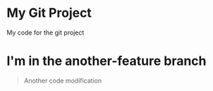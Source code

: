 # My Git Project

My code for the git project

# I'm in the another-feature branch

> Another code modification
